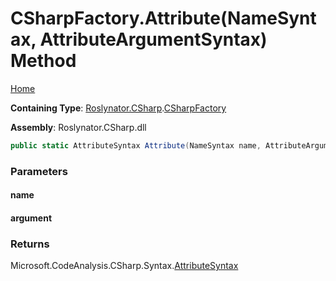 # CSharpFactory\.Attribute\(NameSyntax, AttributeArgumentSyntax\) Method

[Home](../../../../README.md)

**Containing Type**: [Roslynator.CSharp](../../README.md)\.[CSharpFactory](../README.md)

**Assembly**: Roslynator\.CSharp\.dll

```csharp
public static AttributeSyntax Attribute(NameSyntax name, AttributeArgumentSyntax argument)
```

### Parameters

#### name

#### argument

### Returns

Microsoft\.CodeAnalysis\.CSharp\.Syntax\.[AttributeSyntax](https://docs.microsoft.com/en-us/dotnet/api/microsoft.codeanalysis.csharp.syntax.attributesyntax)

